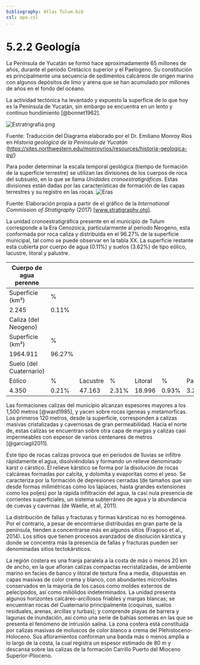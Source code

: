 ```yaml
---
bibliography: Atlas Tulum.bib
csl: apa.csl
...
```


# 5.2.2 Geología

La Península de Yucatán se formó hace aproximadamente 65 millones de años, durante el período Cretácico superior y el Paelogeno. Su constitución es principalmente una secuencia de sedimentos calcáreos de origen marino con algunos depósitos de limo y arena que se han acumulado por millones de años en el fondo del océano. 

La actividad tectónica ha levantado y expuesto la superficie de lo que hoy es la Península de Yucatán, sin embargo se encuentra en un lento y continuo hundimiento [@bonnet1962].

![Estratrigrafia.png](../capas/Estratrigrafia.jpg)

Fuente: Traducción del Diagrama elaborado por el Dr. Emiliano Monroy Ríos en *Historia geológica de la Península de Yucatán* (https://sites.northwestern.edu/monroyrios/resources/historia-geologica-py/)

Para poder determinar la escala temporal geológica (tiempo de formación de la superficie terrestre) se utilizan las divisiones de los cuerpos de roca del subsuelo, en lo que se llama *Unidades cronoestratigráficas*. Estas divisiones están dadas por las características de formación de las capas terrestres y su registro en las rocas.
![Eras](../capas/eras.png)

Fuente: Elaboración propia a partir de el gráfico de la *International Commission of Stratigraphy* (2017) [www.stratigraphy.otg].

La unidad cronoestratigráfica presente en el municipio de Tulum corresponde a la Era Cenozoica, particularmente al periodo Neogeno, esta conformada por roca caliza y distribuida en el 96.27% de la superficie municipal, tal como se puede observar en la tabla XX. La superficie restante esta cubierta por cuerpo de agua (0.11%) y suelos (3.62%) de tipo eólico, lacustre, litoral y palustre.

| Cuerpo de agua perenne  |        |          |       |         |       |          |       |
| ----------------------- | ------ | -------- | ----- | ------- | ----- | -------- | ----- |
| Superficie (km²)        | %      |          |       |         |       |          |       |
| 2.245                   | 0.11%  |          |       |         |       |          |       |
| Caliza (del Neogeno)    |        |          |       |         |       |          |       |
| Superficie (km²)        | %      |          |       |         |       |          |       |
| 1964.911                | 96.27% |          |       |         |       |          |       |
| Suelo (del Cuaternario) |        |          |       |         |       |          |       |
| Eólico                  | %      | Lacustre | %     | Litoral | %     | Palustre | %     |
| 4.350                   | 0.21%  | 47.163   | 2.31% | 18.996  | 0.93% | 3.2756   | 0.16% |

Las formaciones calizas del municipio alcanzan espesores mayores a los 1,500 metros [@ward1985], y yacen sobre rocas igeneas y metamorficas. Los primeros 120 metros, desde la superficie, corresponden a calizas masivas cristalizadas y cavernosas de gran permeabilidad. Hacia el norte de, estas calizas se encuentran sobre otra capa de margas y calizas casi impermeables con espesor de varios centenares de metros [@garciagil2011].

Este tipo de rocas calizas provoca que en periodos de lluvias se infiltre rápidamente el agua, disolviéndolas y formando un relieve denominado karst o cárstico.  El relieve kárstico se forma por la disolución de rocas calcáreas formadas por calcita, y dolomita y evaporitas como el yeso. Se caracteriza por la formación de depresiones cerradas (de tamaños que van desde formas milimétricas como los lapiaces, hasta grandes extensiones como los poljes) por la rápida infiltración del agua, la casi nula presencia de corrientes superficiales, un sistema subterráneo de agua y la abundancia de cuevas y cavernas (de Waelle, et al, 2011).

La distribución de fallas y fracturas y formas kársticas no es homogénea. Por el contrario, a pesar de encontrarse distribuidas en gran parte de la península, tienden a concentrarse más en algunos sitios (Fragoso et al., 2014). Los sitios que tienen procesos avanzados de disolución kárstica y donde se concentra más la presencia de fallas y fracturas pueden ser denominadas sitios tectokársticos.



La región costera es una franja paralela a la costa de más o menos 20 km de ancho, en la que afloran calizas compactas recristalizadas, de ambiente marino en facies de banco y litoral de textura fina a media, dispuestas en capas masivas de color crema y blanco, con abundantes microfósiles conservados en la mayoría de los casos como moldes externos de pelecípodos, así como miliólidos indeterminados. La unidad presenta algunos horizontes calcáreo-arcillosos friables y margas blancas; se encuentran rocas del Cuaternario principalmente (coquinas, suelos residuales, arenas, arcillas y turbas); y comprende playas de barrera y lagunas de inundación, así como una serie de bahías someras en las que se presenta el fenómeno de intrusión salina. La zona costera está constituida por calizas masivas de moluscos de color blanco a crema del Plehistoceno-Holoceno. Sus afloramientos conforman una banda más o menos amplia a lo largo de la costa, la cual registra un espesor estimado de 80 m y descansa sobre las calizas de la formación Carrillo Puerto del Mioceno Superior-Plioceno.
